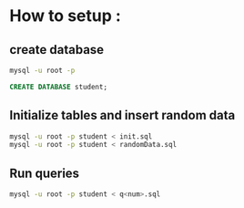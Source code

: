 # How to setup :

## create database
```bash
mysql -u root -p
```
```sql
CREATE DATABASE student;
```

## Initialize tables and insert random data
```bash
mysql -u root -p student < init.sql
mysql -u root -p student < randomData.sql
```

## Run queries
```bash
mysql -u root -p student < q<num>.sql
```
